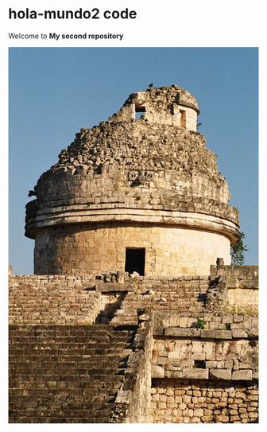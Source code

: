 # hola-mundo2 code
Welcome to **My second repository**

![Chichen Itza](https://raw.githubusercontent.com/itztli/hola-mundo2/main/chichen.jpg)


